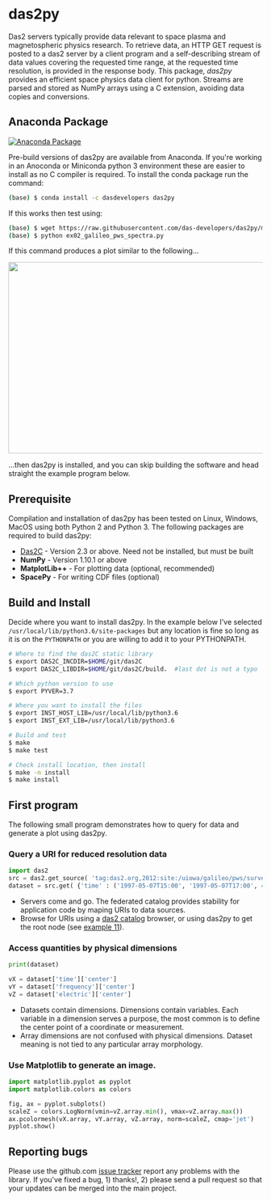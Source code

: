 # das2py
Das2 servers typically provide data relevant to space plasma and magnetospheric
physics research. To retrieve data, an HTTP GET request is posted to a das2
server by a client program and a self-describing stream of data values covering
the requested time range, at the requested time resolution, is provided in the
response body. This package, *das2py* provides an efficient space physics data
client for python.  Streams are parsed and stored as NumPy arrays using a C
extension, avoiding data copies and conversions.

## Anaconda Package
[![Anaconda Package](https://anaconda.org/dasdevelopers/das2py/badges/version.svg)](https://anaconda.org/DasDevelopers/das2py)

Pre-build versions of das2py are available from Anaconda.  If you're working in an 
Anoconda or Miniconda python 3 environment these are easier to install as no C 
compiler is required.   To install the conda package run the command:
```bash
(base) $ conda install -c dasdevelopers das2py
```
If this works then test using:
```bash
(base) $ wget https://raw.githubusercontent.com/das-developers/das2py/master/examples/ex05_mex_marsis_query_by_angle.py
(base) $ python ex02_galileo_pws_spectra.py
```
If this command produces a plot similar to the following\.\.\.

<img src="https://raw.githubusercontent.com/das-developers/das2py/master/examples/ex05_mex_marsis_query_by_angle.png" width="660" height="379">

\.\.\.then das2py is installed, and you can skip building the software and
head straight the example program below.

## Prerequisite
Compilation and installation of das2py has been tested on Linux, Windows, MacOS using
both Python 2 and Python 3.  The following packages are required to build das2py:

  * [Das2C](https://github.com/das-developers/das2C) - Version 2.3 or above.  Need not be installed, but must be built
  * **NumPy** - Version 1.10.1 or above
  * **MatplotLib++** - For plotting data (optional, recommended)
  * **SpacePy** - For writing CDF files (optional)

## Build and Install
Decide where you want to install das2py.  In the example below I've selected 
`/usr/local/lib/python3.6/site-packages` but any location is fine so long as
it is on the `PYTHONPATH` or you are willing to add it to your PYTHONPATH.

```bash
# Where to find the das2C static library
$ export DAS2C_INCDIR=$HOME/git/das2C
$ export DAS2C_LIBDIR=$HOME/git/das2C/build.  #last dot is not a typo

# Which python version to use
$ export PYVER=3.7

# Where you want to install the files
$ export INST_HOST_LIB=/usr/local/lib/python3.6
$ export INST_EXT_LIB=/usr/local/lib/python3.6

# Build and test
$ make
$ make test

# Check install location, then install
$ make -n install
$ make install
```

## First program

The following small program demonstrates how to query for data and generate a plot 
using das2py.

### Query a URI for reduced resolution data
```python
import das2
src = das2.get_source( 'tag:das2.org,2012:site:/uiowa/galileo/pws/survey_electric/das2' )
dataset = src.get( {'time' : ('1997-05-07T15:00', '1997-05-07T17:00', 4.0)} )[0] 
```
  * Servers come and go.  The federated catalog provides stability for 
    application code by maping URIs to data sources.
  * Browse for URIs using a [das2 catalog](https://das2.org/browse) browser,
    or using das2py to get the root node (see [example 11](https://raw.githubusercontent.com/das-developers/das2py/master/examples/ex11_catalog_listings.py)).

### Access quantities by physical dimensions
```python
print(dataset)

vX = dataset['time']['center']
vY = dataset['frequency']['center']
vZ = dataset['electric']['center'] 
```
  * Datasets contain dimensions. Dimensions contain variables. Each variable in a 
    dimension serves a purpose, the most common is to define the center point of a
    coordinate or measurement. 
  * Array dimensions are not confused with physical dimensions. Dataset meaning is
    not tied to any particular array morphology.

### Use Matplotlib to generate an image.
```python
import matplotlib.pyplot as pyplot
import matplotlib.colors as colors

fig, ax = pyplot.subplots()
scaleZ = colors.LogNorm(vmin=vZ.array.min(), vmax=vZ.array.max())
ax.pcolormesh(vX.array, vY.array, vZ.array, norm=scaleZ, cmap='jet')
pyplot.show() 
```
## Reporting bugs
Please use the github.com [issue tracker](https://github.com/das-developers/das2py/issues) 
report any problems with the library.  If you've fixed a bug, 1) thanks!, 2) please send
a pull request so that your updates can be merged into the main project.





